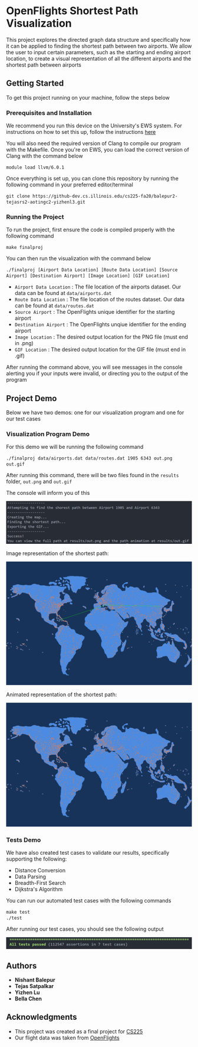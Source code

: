# OpenFlights Shortest Path Visualization

This project explores the directed graph data structure and specifically how it can be applied to finding the shortest path between two airports. We allow the user to input certain parameters, such as the starting and ending airport location, to create a visual representation of all the different airports and the shortest path between airports

## Getting Started

To get this project running on your machine, follow the steps below

### Prerequisites and Installation

We recommend you run this device on the University's EWS system. For instructions on how to set this up, follow the instructions [here](https://courses.engr.illinois.edu/cs225/fa2020/resources/own-machine/)

You will also need the required version of Clang to compile our program with the Makefile. Once you're on EWS, you can load the correct version of Clang with the command below

```
module load llvm/6.0.1
```

Once everything is set up, you can clone this repository by running the following command in your preferred editor/terminal

```
git clone https://github-dev.cs.illinois.edu/cs225-fa20/balepur2-tejasrs2-aotingc2-yizhenl3.git
```

### Running the Project

To run the project, first ensure the code is compiled properly with the following command

```
make finalproj
```

You can then run the visualization with the command below

```
./finalproj [Airport Data Location] [Route Data Location] [Source Airport] [Destination Airport] [Image Location] [GIF Location]
```

* `Airport Data Location` : The file location of the airports dataset. Our data can be found at `data/airports.dat`
* `Route Data Location` : The file location of the routes dataset. Our data can be found at `data/routes.dat`
* `Source Airport` : The OpenFlights unique identifier for the starting airport
* `Destination Airport` : The OpenFlights unqiue identifier for the ending airport
* `Image Location` : The desired output location for the PNG file (must end in .png)
* `GIF Location` : The desired output location for the GIF file (must end in .gif)

After running the command above, you will see messages in the console alerting you if your inputs were invalid, or directing you to the output of the program

## Project Demo

Below we have two demos: one for our visualization program and one for our test cases

### Visualization Program Demo

For this demo we will be running the following command

```
./finalproj data/airports.dat data/routes.dat 1905 6343 out.png out.gif
```

After running this command, there will be two files found in the `results` folder, `out.png` and `out.gif`

The console will inform you of this

![Console Output](demo/console.png)

Image representation of the shortest path:

![Path Image](demo/out.png)

Animated representation of the shortest path:

![Path Animation](demo/out.gif)

### Tests Demo

We have also created test cases to validate our results, specifically supporting the following:

* Distance Conversion
* Data Parsing
* Breadth-First Search
* Dijkstra's Algorithm

You can run our automated test cases with the following commands

```
make test
./test
```

After running our test cases, you should see the following output

![Test Cases](demo/tests.png)

## Authors

* **Nishant Balepur**
* **Tejas Satpalkar**
* **Yizhen Lu**
* **Bella Chen**

## Acknowledgments

* This project was created as a final project for [CS225](https://courses.engr.illinois.edu/cs225/fa2020/)
* Our flight data was taken from [OpenFlights](https://openflights.org/data.html)

